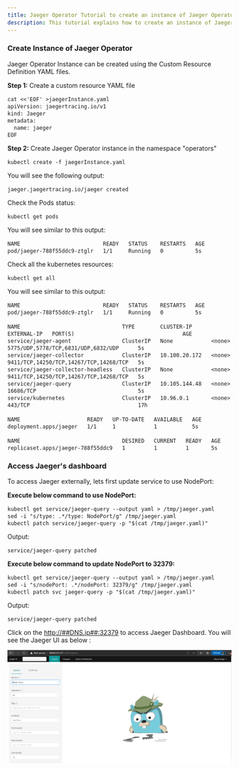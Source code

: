 ```yaml
---
title: Jaeger Operator Tutorial to create an instance of Jaeger Operator
description: This tutorial explains how to create an instance of Jaeger Operator
---
```


### Create Instance of Jaeger Operator

Jaeger Operator Instance can be created using the Custom Resource Definition YAML files.

**Step 1:** Create a custom resource YAML file

```execute
cat <<'EOF' >jaegerInstance.yaml 
apiVersion: jaegertracing.io/v1
kind: Jaeger
metadata:
  name: jaeger
EOF
```

**Step 2:** Create Jaeger Operator instance in the namespace "operators"

```execute
kubectl create -f jaegerInstance.yaml 
```

You will see the following output:

```
jaeger.jaegertracing.io/jaeger created
```

Check the Pods status:

```execute
kubectl get pods
```

You will see similar to this output:

```
NAME                          READY   STATUS    RESTARTS   AGE
pod/jaeger-788f55ddc9-ztglr   1/1     Running   0          5s
```

Check all the kubernetes resources:

```execute
kubectl get all
```


You will see similar to this output:

```
NAME                          READY   STATUS    RESTARTS   AGE
pod/jaeger-788f55ddc9-ztglr   1/1     Running   0          5s

NAME                                TYPE        CLUSTER-IP      EXTERNAL-IP   PORT(S)                                  AGE
service/jaeger-agent                ClusterIP   None            <none>        5775/UDP,5778/TCP,6831/UDP,6832/UDP      5s
service/jaeger-collector            ClusterIP   10.100.20.172   <none>        9411/TCP,14250/TCP,14267/TCP,14268/TCP   5s
service/jaeger-collector-headless   ClusterIP   None            <none>        9411/TCP,14250/TCP,14267/TCP,14268/TCP   5s
service/jaeger-query                ClusterIP   10.105.144.48   <none>        16686/TCP                                5s
service/kubernetes                  ClusterIP   10.96.0.1       <none>        443/TCP                                  17h

NAME                     READY   UP-TO-DATE   AVAILABLE   AGE
deployment.apps/jaeger   1/1     1            1           5s

NAME                                DESIRED   CURRENT   READY   AGE
replicaset.apps/jaeger-788f55ddc9   1         1         1       5s
```


### Access Jaeger's dashboard

To access Jaeger externally, lets first update service to use NodePort:

**Execute below command to use NodePort:**

```execute
kubectl get service/jaeger-query --output yaml > /tmp/jaeger.yaml
sed -i "s/type: .*/type: NodePort/g" /tmp/jaeger.yaml
kubectl patch service/jaeger-query -p "$(cat /tmp/jaeger.yaml)"
```

Output:

```output
service/jaeger-query patched
```

**Execute below command to update NodePort to 32379:**

```execute
kubectl get service/jaeger-query --output yaml > /tmp/jaeger.yaml
sed -i "s/nodePort: .*/nodePort: 32379/g" /tmp/jaeger.yaml
kubectl patch svc jaeger-query -p "$(cat /tmp/jaeger.yaml)"
```

Output:

```output
service/jaeger-query patched
```

Click on the <a href="http://##DNS.ip##:32379" target="_blank">http://##DNS.ip##:32379</a> to access Jaeger Dashboard.
You will see the Jaeger UI as below :


 ![](_images/jaeger-ui.PNG)




